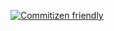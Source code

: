 [![Commitizen friendly](https://img.shields.io/badge/commitizen-friendly-brightgreen.svg)](http://commitizen.github.io/cz-cli/)